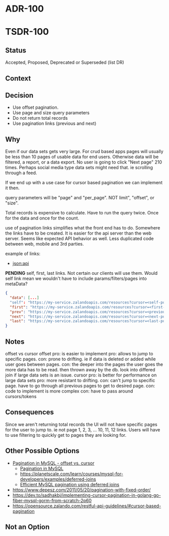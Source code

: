 # ADR-100
# TSDR-100

## Status

Accepted, Proposed, Deprecated or Superseded (list DR)

## Context



## Decision

- Use offset pagination.
- Use page and size query parameters
- Do not return total records
- Use pagination links (previous and next)

## Why

Even if our data sets gets very large. For crud based apps
pages will usually be less than 10 pages of usable data for end users. Otherwise data
will be filtered, a report, or a data export. No user is going to click "Next page" 210 times.
Perhaps social media type data sets might need that. ie scrolling through a feed.

If we end up with a use case for cursor based pagination we can implement it then.

query parameters will be "page" and "per_page". NOT limit", "offset", or "size".

Total records is expensive to calculate. Have to run the query twice. Once for
the data and once for the count.

use of pagination links simplifies what the front end has to do. Somewhere the 
links have to be created. It is easier for the api server than the web server. Seems
like expected API behavior as well. Less duplicated code between web, mobile and 3rd parties.

example of links:
  - [json:api](https://jsonapi.org/)

**PENDING** self, first, last links. Not certain our clients will use them.
Would self link mean we wouldn't have to include params/filters/pages into metaData?

```json
{
  "data": [...]
  "self": "https://my-service.zalandoapis.com/resources?cursor=<self-position>",
  "first": "https://my-service.zalandoapis.com/resources?cursor=<first-position>",
  "prev": "https://my-service.zalandoapis.com/resources?cursor=<previous-position>",
  "next": "https://my-service.zalandoapis.com/resources?cursor=<next-position>",
  "last": "https://my-service.zalandoapis.com/resources?cursor=<last-position>",
}
```

## Notes

offset vs cursor
offset 
  pro: is easier to implement
  pro: allows to jump to specific pages. 
  con: prone to drifting. ie if data is deleted or added while user goes between pages.
  con: the deeper into the pages the user goes the more data has to be read. then thrown away
       by the db.
  look into differed join if large data sets is an issue.
cursor 
  pro: is better for performance on large data sets
  pro: more resistant to drifting.
  con: can't jump to specific page. have to go through all previous pages to get to desired page.
  con: code to implement is more complex
  con: have to pass around cursors/tokens


## Consequences

Since we aren't returning total records the UI will not have specific pages for
the user to jump to. ie not page 1, 2, 3, ... 10, 11, 12 links. Users will have
to use filtering to quickly get to pages they are looking for.

## Other Possible Options
- [Pagination in MySQL - offset vs. cursor](https://www.youtube.com/watch?v=zwDIN04lIpc)
  - [Pagination in MySQL](https://planetscale.com/blog/mysql-pagination)
  - https://planetscale.com/learn/courses/mysql-for-developers/examples/deferred-joins
  - [Efficient MySQL pagination using deferred joins](https://aaronfrancis.com/2022/efficient-mysql-pagination-using-deferred-joins-15d0de14)
- https://www.depesz.com/2011/05/20/pagination-with-fixed-order/
- https://dev.to/sadhakbj/implementing-cursor-pagination-in-golang-go-fiber-mysql-gorm-from-scratch-2p60
- https://opensource.zalando.com/restful-api-guidelines/#cursor-based-pagination

## Not an Option


